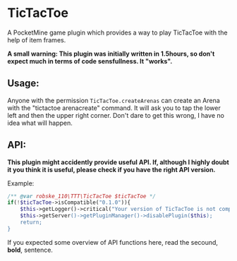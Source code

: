 # TicTacToe
A PocketMine game plugin which provides a way to play TicTacToe with the help of item frames.

**A small warning: This plugin was initially written in 1.5hours, so don't expect much in terms of code sensfullness. It "works".**

## Usage:
Anyone with the permission `TicTacToe.createArenas` can create an Arena with the "tictactoe arenacreate" command.
It will ask you to tap the lower left and then the upper right corner. Don't dare to get this wrong, I have no idea what will happen.

## API:
**This plugin might accidently provide useful API. If, although I highly doubt it you think it is useful, please check if you have the right API version.**

Example:
```php
/** @var robske_110\TTT\TicTacToe $ticTacToe */
if(!$ticTacToe->isCompatible("0.1.0")){
   	$this->getLogger()->critical("Your version of TicTacToe is not compatible with this plugin);
	$this->getServer()->getPluginManager()->disablePlugin($this);
	return;
}
```

If you expected some overview of API functions here, read the secound, **bold**, sentence.